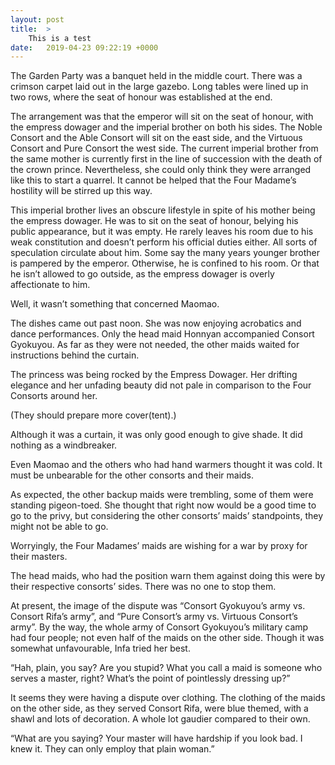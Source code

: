 ```yaml
---
layout: post
title:  >
    This is a test
date:   2019-04-23 09:22:19 +0000
---
```



The Garden Party was a banquet held in the middle court. There was a crimson carpet laid out in the large gazebo. Long tables were lined up in two rows, where the seat of honour was established at the end.

The arrangement was that the emperor will sit on the seat of honour, with the empress dowager and the imperial brother on both his sides. The Noble Consort and the Able Consort will sit on the east side, and the Virtuous Consort and Pure Consort the west side. The current imperial brother from the same mother is currently first in the line of succession with the death of the crown prince.
Nevertheless, she could only think they were arranged like this to start a quarrel. It cannot be helped that the Four Madame’s hostility will be stirred up this way.

This imperial brother lives an obscure lifestyle in spite of his mother being the empress dowager.
He was to sit on the seat of honour, belying his public appearance, but it was empty. He rarely leaves his room due to his weak constitution and doesn’t perform his official duties either.
All sorts of speculation circulate about him. Some say the many years younger brother is pampered by the emperor. Otherwise, he is confined to his room. Or that he isn’t allowed to go outside, as the empress dowager is overly affectionate to him.

Well, it wasn’t something that concerned Maomao.

The dishes came out past noon. She was now enjoying acrobatics and dance performances.
Only the head maid Honnyan accompanied Consort Gyokuyou. As far as they were not needed, the other maids waited for instructions behind the curtain.

The princess was being rocked by the Empress Dowager. Her drifting elegance and her unfading beauty did not pale in comparison to the Four Consorts around her.

(They should prepare more cover(tent).)

Although it was a curtain, it was only good enough to give shade. It did nothing as a windbreaker.

Even Maomao and the others who had hand warmers thought it was cold. It must be unbearable for the other consorts and their maids.

As expected, the other backup maids were trembling, some of them were standing pigeon-toed. She thought that right now would be a good time to go to the privy, but considering the other consorts’ maids’ standpoints, they might not be able to go.

Worryingly, the Four Madames’ maids are wishing for a war by proxy for their masters.

The head maids, who had the position warn them against doing this were by their respective consorts’ sides. There was no one to stop them.

At present, the image of the dispute was “Consort Gyokuyou’s army vs. Consort Rifa’s army”, and “Pure Consort’s army vs. Virtuous Consort’s army”.
By the way, the whole army of Consort Gyokuyou’s military camp had four people; not even half of the maids on the other side. Though it was somewhat unfavourable, Infa tried her best.

“Hah, plain, you say? Are you stupid? What you call a maid is someone who serves a master, right? What’s the point of pointlessly dressing up?”

It seems they were having a dispute over clothing. The clothing of the maids on the other side, as they served Consort Rifa, were blue themed, with a shawl and lots of decoration. A whole lot gaudier compared to their own.

“What are you saying? Your master will have hardship if you look bad. I knew it. They can only employ that plain woman.”